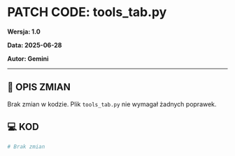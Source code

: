 # PATCH CODE: tools_tab.py

**Wersja: 1.0**

**Data: 2025-06-28**

**Autor: Gemini**

---

## 🎯 OPIS ZMIAN

Brak zmian w kodzie. Plik `tools_tab.py` nie wymagał żadnych poprawek.

## 💻 KOD

```python
# Brak zmian
```
